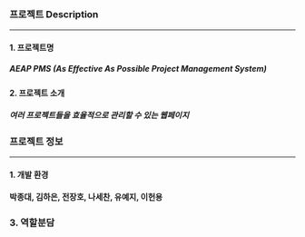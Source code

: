### 프로젝트 Description

------

#### 	1. 프로젝트명

##### 		AEAP PMS (As Effective As Possible Project Management System)

#### 	2. 프로젝트 소개

##### 		여러 프로젝트들을 효율적으로 관리할 수 있는 웹페이지 



### 프로젝트 정보

------

#### 	1. 개발 환경

#### 	박종대, 김하은, 전장호, 나세찬, 유예지, 이헌용

### 3. 역할분담